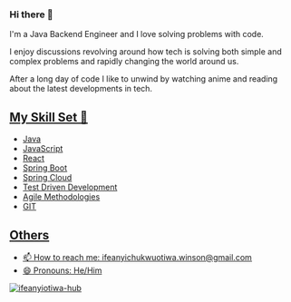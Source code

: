 ### Hi there 👋




I'm a Java Backend Engineer and I love solving problems with code.

I enjoy discussions revolving around how tech is solving both simple and complex problems and rapidly changing the world around us.

After a long day of code I like to unwind by watching anime and reading about the latest developments in tech.

## <u>My Skill Set 🔭<u>
  
* Java
* JavaScript
* React
* Spring Boot
* Spring Cloud
* Test Driven Development
* Agile Methodologies
* GIT

## <u>Others<u>
* 📫 How to reach me: ifeanyichukwuotiwa.winson@gmail.com
* 😄 Pronouns: He/Him




<p align="left" marginTop="10px"> <img src="https://komarev.com/ghpvc/?username=ifeanyiotiwa-hub&label=Profile%20views&color=ce9927&style=flat" alt="ifeanyiotiwa-hub" /> </p>

<!--
**ifeanyiotiwa-hub/ifeanyiotiwa-hub** is a ✨ _special_ ✨ repository because its `README.md` (this file) appears on your GitHub profile.

Here are some ideas to get you started:

- 🔭 I’m currently working on 
- 🌱 I’m currently learning ...
- 👯 I’m looking to collaborate on ...
- 🤔 I’m looking for help with ...
- 💬 Ask me about ...
- 📫 How to reach me: ...
- 😄 Pronouns: ...
- ⚡ Fun fact: ...
-->





<!--
**ifeanyiotiwa-hub/ifeanyiotiwa-hub** is a ✨ _special_ ✨ repository because its `README.md` (this file) appears on your GitHub profile.

Here are some ideas to get you started:

- 🔭 I’m currently working on ...
- 🌱 I’m currently learning ...
- 👯 I’m looking to collaborate on ...
- 🤔 I’m looking for help with ...
- 💬 Ask me about ...
- 📫 How to reach me: ...
- 😄 Pronouns: ...
- ⚡ Fun fact: ...
-->
